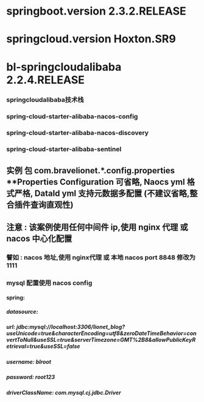 # springboot.version  2.3.2.RELEASE

# springcloud.version Hoxton.SR9

# bl-springcloudalibaba  2.2.4.RELEASE

### springcloudalibaba技术栈

### spring-cloud-starter-alibaba-nacos-config

### spring-cloud-starter-alibaba-nacos-discovery

### spring-cloud-starter-alibaba-sentinel 

## 实例 包  com.bravelionet.*.config.properties  **Properties Configuration 可省略, Naocs yml 格式严格, DataId yml 支持元数据多配置 (不建议省略,整合插件查询直观性)

## 注意 : 该案例使用任何中间件 ip,使用 nginx 代理 或 nacos 中心化配置

### 譬如 : nacos 地址,使用 nginx代理 或 本地 nacos port 8848 修改为 1111


### mysql 配置使用 nacos config
####            spring:
#####               datasource:
#####                   url: jdbc:mysql://localhost:3306/lionet_blog?useUnicode=true&characterEncoding=utf8&zeroDateTimeBehavior=convertToNull&useSSL=true&serverTimezone=GMT%2B8&allowPublicKeyRetrieval=true&useSSL=false
#####                    username: blroot
#####                    password: root123
#####                    driverClassName: com.mysql.cj.jdbc.Driver